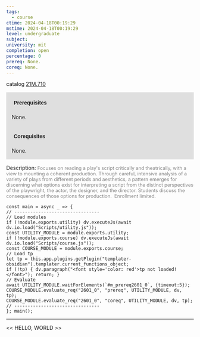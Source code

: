 ```yaml
---
tags:
  - course
ctime: 2024-04-18T00:19:29
mstime: 2024-04-18T00:19:29
level: undergraduate
subject: 
university: mit
completion: open
percentage: 0
prereq: None.
coreq: None.
---
```


catalog [21M.710](http://student.mit.edu/catalog/m21Mb.html#21M.710)

<span style="display: block; padding: 15px; background-color: rgb(100, 100, 100, 0.2);"><font id="m_prereq2601_0" style="display: block; font-family: Arial, sans-serif; font-weight: bold; padding: 5px">Prerequisites</font><br><span id="prereq2601_0">None.</span></span>
<span style="display: block; padding: 15px; background-color: rgb(100, 100, 100, 0.2);"><font id="m_coreq2601_0" style="display: block; font-family: Arial, sans-serif; font-weight: bold; padding: 5px">Corequisites</font><br><span id="coreq2601_0">None.</span></span>

<font style="">Description:</font>
<font style="color: grey; font-size: 0.8rem;">Focuses on reading a play's script critically and theatrically, with a view to mounting a coherent production. Through careful, intensive analysis of a variety of plays from different periods and aesthetics, a pattern emerges for discerning what options exist for interpreting a script from the distinct perspectives of the playwright, the actor, the designer, and the director. Students discuss the consequences of those options for production.  Enrollment limited.</font>

```dataviewjs
const main = async _ => {
// --------------------------------
// Load modules
if (!module.exports.utility) dv.executeJs(await dv.io.load("Scripts/utility.js"));
const UTILITY_MODULE = module.exports.utility;
if (!module.exports.course) dv.executeJs(await dv.io.load("Scripts/course.js"));
const COURSE_MODULE = module.exports.course;
// Load tp
let tp = this.app.plugins.getPlugin("templater-obsidian").templater.current_functions_object;
if (!tp) { dv.paragraph("<font style='color: red'>tp not loaded!</font>"); return; }
// Evaluate
await UTILITY_MODULE.waitForElements(`#m_prereq2601_0`, {timeout:5});
COURSE_MODULE.evaluate_req("2601_0", "prereq", UTILITY_MODULE, dv, tp);
COURSE_MODULE.evaluate_req("2601_0", "coreq", UTILITY_MODULE, dv, tp);
// --------------------------------
}; main();
```

---

<< HELLO, WORLD >>
